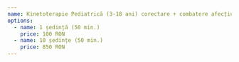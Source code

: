```yaml
---
name: Kinetoterapie Pediatrică (3-18 ani) corectare + combatere afecțiuni
options:
  - name: 1 ședință (50 min.)
    price: 100 RON
  - name: 10 ședințe (50 min.)
    price: 850 RON
---
```

